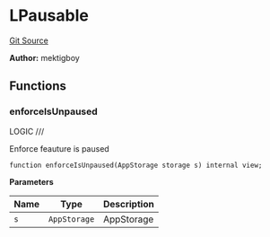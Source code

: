 # LPausable
[Git Source](https://github.com/VaporFi/liquid-staking/blob/4b4d0d561b5718174cc348f0e7fc8a94c51e2caa/src/libraries/LPausable.sol)

**Author:**
mektigboy


## Functions
### enforceIsUnpaused

LOGIC ///

Enforce feauture is paused


```solidity
function enforceIsUnpaused(AppStorage storage s) internal view;
```
**Parameters**

|Name|Type|Description|
|----|----|-----------|
|`s`|`AppStorage`|AppStorage|


